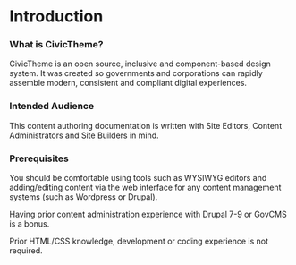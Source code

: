 # Introduction

### What is CivicTheme? <a href="#introduction-whatiscivictheme" id="introduction-whatiscivictheme"></a>

CivicTheme is an open source, inclusive and component-based design system. It was created so governments and corporations can rapidly assemble modern, consistent and compliant digital experiences.

### Intended Audience <a href="#introduction-intendedaudience" id="introduction-intendedaudience"></a>

This content authoring documentation is written with Site Editors, Content Administrators and Site Builders in mind.

### Prerequisites <a href="#introduction-prerequisites" id="introduction-prerequisites"></a>

You should be comfortable using tools such as WYSIWYG editors and adding/editing content via the web interface for any content management systems (such as Wordpress or Drupal).

Having prior content administration experience with Drupal 7-9 or GovCMS is a bonus.

Prior HTML/CSS knowledge, development or coding experience is not required.
